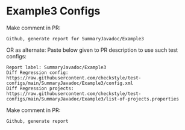 # Example3 Configs
Make comment in PR:
```
Github, generate report for SummaryJavadoc/Example3
```
OR as alternate:
Paste below given to PR description to use such test configs:
```
Report label: SummaryJavadoc/Example3
Diff Regression config: https://raw.githubusercontent.com/checkstyle/test-configs/main/SummaryJavadoc/Example3/config.xml
Diff Regression projects: https://raw.githubusercontent.com/checkstyle/test-configs/main/SummaryJavadoc/Example3/list-of-projects.properties
```
Make comment in PR:
```
Github, generate report
```
